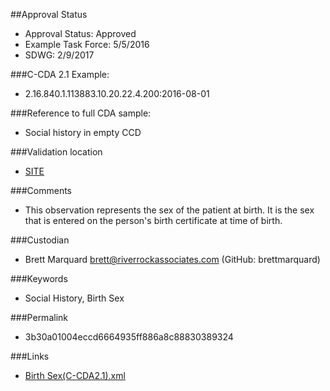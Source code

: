 ##Approval Status 

* Approval Status: Approved
* Example Task Force: 5/5/2016
* SDWG: 2/9/2017

###C-CDA 2.1 Example: 

* 2.16.840.1.113883.10.20.22.4.200:2016-08-01

###Reference to full CDA sample:
* Social history in empty CCD


###Validation location

* [SITE](https://sitenv.org/c-cda-validator)



###Comments

* This observation represents the sex of the patient at birth. It is the sex that is entered on the person's birth certificate at time of birth.

###Custodian

* Brett Marquard brett@riverrockassociates.com (GitHub: brettmarquard)



###Keywords

* Social History, Birth Sex

###Permalink 

* 3b30a01004eccd6664935ff886a8c88830389324

###Links 

* [Birth Sex(C-CDA2.1).xml](https://github.com/HL7/C-CDA-Examples/tree/master/Social%20History/Birth%20Sex/Birth%20Sex%28C-CDA2.1%29.xml)
